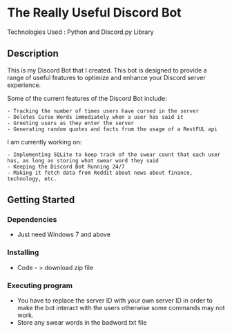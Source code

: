 # The Really Useful Discord Bot

Technologies Used : Python and Discord.py Library

## Description

This is my Discord Bot that I created. This bot is designed to provide a range of useful features to optimize and enhance your Discord server experience. 

Some of the current features of the Discord Bot include:

    - Tracking the number of times users have cursed in the server
    - Deletes Curse Words immediately when a user has said it
    - Greeting users as they enter the server
    - Generating random quotes and facts from the usage of a RestFUL api
    
    
I am currently working on:

    - Implementing SQLite to keep track of the swear count that each user has, as long as storing what swear word they said
    - Keeping the Discord Bot Running 24/7
    - Making it fetch data from Reddit about news about finance, technology, etc.





## Getting Started

### Dependencies

* Just need Windows 7 and above

### Installing

* Code - > download zip file

### Executing program

* You have to replace the server ID with your own server ID in order to make the bot interact with the users otherwise some commands may not work.
* Store any swear words in the badword.txt file

```
